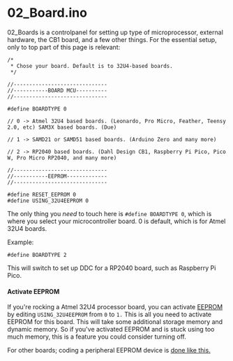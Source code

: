 # 02\_Board.ino

02\_Boards is a controlpanel for setting up type of microprocessor, external hardware, the CB1 board, and a few other things. For the essential setup, only to top part of this page is relevant:

```
/*
 * Chose your board. Default is to 32U4-based boards. 
 */

//------------------------------
//-----------BOARD MCU----------
//------------------------------

#define BOARDTYPE 0

// 0 -> Atmel 32U4 based boards. (Leonardo, Pro Micro, Feather, Teensy 2.0, etc) SAM3X based boards. (Due)

// 1 -> SAMD21 or SAMD51 based boards. (Arduino Zero and many more)

// 2 -> RP2040 based boards. (Dahl Design CB1, Raspberry Pi Pico, Pico W, Pro Micro RP2040, and many more)

//------------------------------
//-----------EEPROM-------------
//------------------------------

#define RESET_EEPROM 0
#define USING_32U4EEPROM 0
```

The only thing you _need_ to touch here is `#define BOARDTYPE 0`, which is where you select your microcontroller board. 0 is default, which is for Atmel 32U4 boards.&#x20;

Example:

`#define BOARDTYPE 2`

This will switch to set up DDC for a RP2040 board, such as Raspberry Pi Pico.

#### Activate EEPROM

If you're rocking a Atmel 32U4 processor board, you can activate [EEPROM](../../1.-project-planning/eeprom.md) by editing `USING_32U4EEPROM` from `0` to `1.` This is all you need to activate EEPROM for this board. This will take some additional storage memory and dynamic memory. So if you've activated EEPROM and is stuck using too much memory, this is a feature you could consider turning off.&#x20;

For other boards; coding a peripheral EEPROM device is [done like this.](../peripherals/i2c-devices/cat24c512.md)&#x20;
